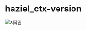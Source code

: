 # haziel_ctx-version


![저작권](https://cdn.discordapp.com/attachments/818332151413866497/851030995411140648/Screenshot_2021-06-06_at_18.27.38.png)
